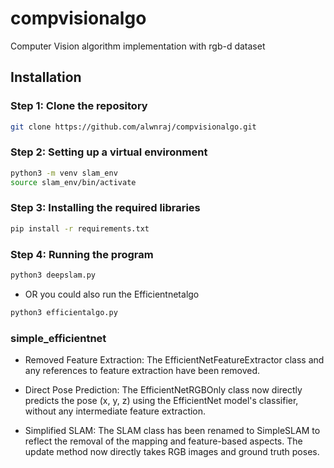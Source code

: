 # compvisionalgo
Computer Vision algorithm implementation with rgb-d dataset

## Installation

### Step 1: Clone the repository

```bash
git clone https://github.com/alwnraj/compvisionalgo.git
```

### Step 2: Setting up a virtual environment
```bash
python3 -m venv slam_env
source slam_env/bin/activate
```

### Step 3: Installing the required libraries
```bash
pip install -r requirements.txt
```

### Step 4: Running the program
```bash
python3 deepslam.py
```

- OR you could also run the Efficientnetalgo

```bash
python3 efficientalgo.py
```

### simple_efficientnet

- Removed Feature Extraction: The EfficientNetFeatureExtractor class and any references to feature extraction have been removed.

- Direct Pose Prediction: The EfficientNetRGBOnly class now directly predicts the pose (x, y, z) using the EfficientNet model's classifier, without any intermediate feature extraction.

- Simplified SLAM: The SLAM class has been renamed to SimpleSLAM to reflect the removal of the mapping and feature-based aspects. The update method now directly takes RGB images and ground truth poses.